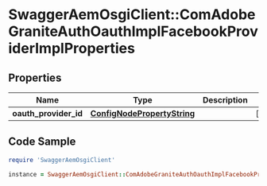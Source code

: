 # SwaggerAemOsgiClient::ComAdobeGraniteAuthOauthImplFacebookProviderImplProperties

## Properties

Name | Type | Description | Notes
------------ | ------------- | ------------- | -------------
**oauth_provider_id** | [**ConfigNodePropertyString**](ConfigNodePropertyString.md) |  | [optional] 

## Code Sample

```ruby
require 'SwaggerAemOsgiClient'

instance = SwaggerAemOsgiClient::ComAdobeGraniteAuthOauthImplFacebookProviderImplProperties.new(oauth_provider_id: null)
```


